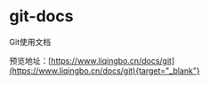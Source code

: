 # git-docs
Git使用文档


预览地址：[https://www.liqingbo.cn/docs/git](https://www.liqingbo.cn/docs/git){target="_blank"}
